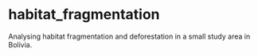 # habitat_fragmentation
Analysing habitat fragmentation and deforestation in a small study area in Bolivia.
